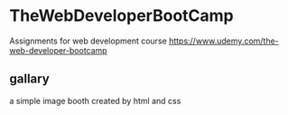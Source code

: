 # TheWebDeveloperBootCamp
Assignments for web development course
https://www.udemy.com/the-web-developer-bootcamp
## gallary 
a simple image booth created by html and css
